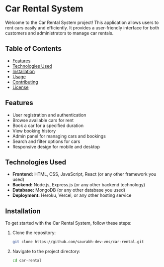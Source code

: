 # Car Rental System

Welcome to the Car Rental System project! This application allows users to rent cars easily and efficiently. It provides a user-friendly interface for both customers and administrators to manage car rentals.

## Table of Contents

- [Features](#features)
- [Technologies Used](#technologies-used)
- [Installation](#installation)
- [Usage](#usage)
- [Contributing](#contributing)
- [License](#license)

## Features

- User registration and authentication
- Browse available cars for rent
- Book a car for a specified duration
- View booking history
- Admin panel for managing cars and bookings
- Search and filter options for cars
- Responsive design for mobile and desktop

## Technologies Used

- **Frontend:** HTML, CSS, JavaScript, React (or any other framework you used)
- **Backend:** Node.js, Express.js (or any other backend technology)
- **Database:** MongoDB (or any other database you used)
- **Deployment:** Heroku, Vercel, or any other hosting service

## Installation

To get started with the Car Rental System, follow these steps:

1. Clone the repository:
   ```bash
   git clone https://github.com/saurabh-dev-vns/car-rental.git
   

2. Navigate to the project directory:
    ```bash
   cd car-rental
   
